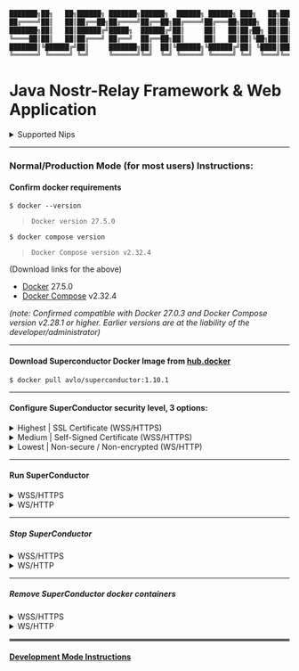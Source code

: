 ```java
███████╗██╗   ██╗██████╗ ███████╗██████╗  ██████╗ ██████╗ ███╗   ██╗██████╗ ██╗   ██╗ ██████╗████████╗ ██████╗ ██████╗
██╔════╝██║   ██║██╔══██╗██╔════╝██╔══██╗██╔════╝██╔═══██╗████╗  ██║██╔══██╗██║   ██║██╔════╝╚══██╔══╝██╔═══██╗██╔══██╗
███████╗██║   ██║██████╔╝█████╗  ██████╔╝██║     ██║   ██║██╔██╗ ██║██║  ██║██║   ██║██║        ██║   ██║   ██║██████╔╝
╚════██║██║   ██║██╔═══╝ ██╔══╝  ██╔══██╗██║     ██║   ██║██║╚██╗██║██║  ██║██║   ██║██║        ██║   ██║   ██║██╔══██╗
███████║╚██████╔╝██║     ███████╗██║  ██║╚██████╗╚██████╔╝██║ ╚████║██████╔╝╚██████╔╝╚██████╗   ██║   ╚██████╔╝██║  ██║
╚══════╝ ╚═════╝ ╚═╝     ╚══════╝╚═╝  ╚═╝ ╚═════╝ ╚═════╝ ╚═╝  ╚═══╝╚═════╝  ╚═════╝  ╚═════╝   ╚═╝    ╚═════╝ ╚═╝  ╚═╝
```
# Java Nostr-Relay Framework & Web Application
  

<details>
  <summary>Supported Nips</summary>
  <ul>  
  - [NIP-01](https://nostr-nips.com/nip-01) (Basic protocol & Standard Tags)  
  - [NIP-02](https://nostr-nips.com/nip-02) (Contact List and Petnames)  
  - [NIP-03](https://nostr-nips.com/nip-03) (OpenTimestamps Attestations for Events)  
  - [NIP-04](https://nostr-nips.com/nip-04) (Encrypted Direct Message)  
  - [NIP-05](https://nostr-nips.com/nip-05) (DNS-based internet identifiers)  
  - [NIP-06](https://nostr-nips.com/nip-06) (Basic key derivation from mnemonic seed phrase)  
  - [NIP-07](https://nostr-nips.com/nip-07) (window.nostr capability for web browsers)  
  - [NIP-08](https://nostr-nips.com/nip-08) (Handling Mentions)  
  - [NIP-10](https://nostr-nips.com/nip-10) (Marked "e" tags)  
  - [NIP-11](https://nostr-nips.com/nip-11) (Relay Information Document)  
  - [NIP-12](https://nostr-nips.com/nip-12) (Generic Tag Queries)  
  - [NIP-14](https://nostr-nips.com/nip-14) (Subject tag in Text events)  
  - [NIP-16](https://nostr-nips.com/nip-16) (Event treatment)  
  - [NIP-18](https://nostr-nips.com/nip-18) (Reposts)  
  - [NIP-19](https://nostr-nips.com/nip-19) (Bech-32 encoded entities)  
  - [NIP-20](https://nostr-nips.com/nip-20) (Command Results)  
  - [NIP-21](https://nostr-nips.com/nip-21) (URI scheme)  
  - [NIP-22](https://nostr-nips.com/nip-22) (Event "created_at" limits)  
  - [NIP-25](https://nostr-nips.com/nip-25) (Reactions)  
  - [NIP-27](https://nostr-nips.com/nip-27) (Text Note References)  
  - [NIP-28](https://nostr-nips.com/nip-28) (Public Chat)  
  - [NIP-30](https://nostr-nips.com/nip-30) (Custom Emoji)  
  - [NIP-31](https://nostr-nips.com/nip-31) (Unknown event kinds)  
  - [NIP-33](https://nostr-nips.com/nip-33) (Parameterized Replaceable Events)  
  - [NIP-36](https://nostr-nips.com/nip-36) (Sensitive Content / Content Warning)  
  - [NIP-38](https://nostr-nips.com/nip-38) (User Statuses)  
  - [NIP-39](https://nostr-nips.com/nip-39) (External Identities in Profiles)  
  - [NIP-42](https://nostr-nips.com/nip-42) (Authentication of clients to relays)  
  - [NIP-46](https://nostr-nips.com/nip-46) (Nostr Connect)  
  - [NIP-48](https://nostr-nips.com/nip-48) (Proxy Tags)  
  - [NIP-52](https://nostr-nips.com/nip-52) (Calendar Events)  
  - [NIP-53](https://nostr-nips.com/nip-53) (Live Activities)  
  - [NIP-56](https://nostr-nips.com/nip-56) (Reporting)  
  - [NIP-57](https://nostr-nips.com/nip-57) (Lightning Zaps)  
  - [NIP-58](https://nostr-nips.com/nip-58) (Badges)  
  - [NIP-89](https://nostr-nips.com/nip-89) (Recommended Application Handlers)  
  - [NIP-99](https://nostr-nips.com/nip-99) (Classified Listings)  
  - used by [Barchetta](https://github.com/avlo/barchetta) Smart-Contract Negotiation Protocol (in progress) atop [Bitcoin](https://en.wikipedia.org/wiki/Bitcoin) [  Lightning-Network](https://en.wikipedia.org/wiki/Lightning_Network) [RGB](https://rgb.tech/)  
    </ul>
</details>  

----
### Normal/Production Mode (for most users) Instructions:
#### Confirm docker requirements

    $ docker --version
>     Docker version 27.5.0
    $ docker compose version
>     Docker Compose version v2.32.4

(Download links for the above)
- [Docker](https://hub.docker.com/_/docker) 27.5.0
- [Docker Compose](https://docs.docker.com/compose/install/) v2.32.4

_(note: Confirmed compatible with Docker 27.0.3 and Docker Compose version v2.28.1 or higher.  Earlier versions are at the liability of the developer/administrator)_

----

#### Download Superconductor Docker Image from [hub.docker](https://hub.docker.com/repository/docker/avlo/superconductor-app/tags)
    $ docker pull avlo/superconductor:1.10.1

----

#### Configure SuperConductor security level, 3 options:

<details>
  <summary>Highest | SSL Certificate (WSS/HTTPS)</summary>
  <ul>
    <li><a href="https://www.websitebuilderexpert.com/building-websites/how-to-get-an-ssl-certificate/">Obtain</a> an SSL certificate</li>
    <li><a href="https://www.baeldung.com/java-import-cer-certificate-into-keystore">Install</a> the certificate</li>
    <li>Download <a href="src/main/resources/application-prod_wss.properties.properties">application-prod_wss.properties</a> file & configure <a href="src/main/resources/application-prod_wss.properties.properties?plain=1#L6,8,L11-L15"> SSL settings</a></li>
    <li>Download <a href="docker-compose-prod_wss.yml">docker-compose-prod_wss.yml</a> file <i>(and optionally <a href="docker-compose-prod_wss.yml?plain=1#L10,32,L36-L37">edit relevant parameters</a> as applicable)</i></li>
  </ul>
</details>

<details>
  <summary>Medium | Self-Signed Certificate (WSS/HTTPS)</summary>
  <ul>
    <li><a href="https://www.baeldung.com/openssl-self-signed-cert">Create </a>a Self-Signed Certificate</li>
	<li><a href="https://www.baeldung.com/java-import-cer-certificate-into-keystore">Install</a> the certificate</li>
	<li>Download <a href="src/main/resources/application-prod_wss.properties.properties">application-prod_wss.properties</a> file & configure <a href="src/main/resources/application-prod_wss.properties.properties?plain=1#L6,8,L11-L15"> SSL settings</a></li>
    <li>Download <a href="docker-compose-prod_wss.yml">docker-compose-prod_wss.yml</a> file <i>(and optionally <a href="docker-compose-prod_wss.yml?plain=1#L10,32,L36-L37">edit relevant parameters</a> as applicable)</i></li>
  </ul>
</details> 

<details>
  <summary>Lowest | Non-secure / Non-encrypted (WS/HTTP)</summary>
  <ul>
    <li>Security-related configuration(s) not required</li>
    <li>Download <a href="docker-compose-prod_ws.yml">docker-compose-prod_ws.yml</a> file <i>(and optionally <a href="docker-compose-prod_ws.yml?plain=1#L10,32,L36-L37">edit relevant parameters</a> as applicable)</i></li>
  </ul>
</details>

----

#### Run SuperConductor

<details>
  <summary>WSS/HTTPS</summary>  

run without logging:

    docker compose -f docker-compose-prod_wss.yml up 

run with container logging displayed to console:  

    docker compose -f docker-compose-prod_wss.yml up --abort-on-container-failure --attach-dependencies

run with docker logging displayed to console:  

    docker compose -f docker-compose-prod_wss.yml up -d && dcls | grep 'superconductor-app' | awk '{print $1}' | xargs docker logs -f
</details> 

<details>
  <summary>WS/HTTP</summary>  

run without logging:

    docker compose -f docker-compose-prod_ws.yml up 

run with container logging displayed to console:

    docker compose -f docker-compose-prod_ws.yml up --abort-on-container-failure --attach-dependencies

run with docker logging displayed to console:

    docker compose -f docker-compose-prod_ws.yml up -d && dcls | grep 'superconductor-app' | awk '{print $1}' | xargs docker logs -f
</details> 

----

##### Stop SuperConductor

<details>
  <summary>WSS/HTTPS</summary>

    docker compose -f docker-compose-prod_wss.yml stop superconductor superconductor-db
</details> 

<details>
  <summary>WS/HTTP</summary>  

    docker compose -f docker-compose-prod_ws.yml stop superconductor superconductor-db
</details>

----  

##### Remove SuperConductor docker containers

<details>
  <summary>WSS/HTTPS</summary>

    docker compose -f docker-compose-prod_wss.yml down --remove-orphans
</details> 

<details>
  <summary>WS/HTTP</summary>  

    docker compose -f docker-compose-prod_ws.yml down --remove-orphans
</details>

<hr style="border:2px solid grey">

#### [Development Mode Instructions](DEVELOPMENT.md)
